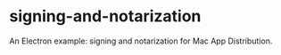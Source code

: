 # signing-and-notarization

An Electron example: signing and notarization for Mac App Distribution.
